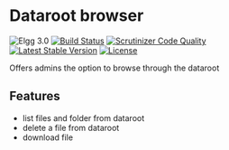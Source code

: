 Dataroot browser
================

![Elgg 3.0](https://img.shields.io/badge/Elgg-4.0-green.svg)
[![Build Status](https://scrutinizer-ci.com/g/ColdTrick/dataroot_browser/badges/build.png?b=master)](https://scrutinizer-ci.com/g/ColdTrick/dataroot_browser/build-status/master)
[![Scrutinizer Code Quality](https://scrutinizer-ci.com/g/ColdTrick/dataroot_browser/badges/quality-score.png?b=master)](https://scrutinizer-ci.com/g/ColdTrick/dataroot_browser/?branch=master)
[![Latest Stable Version](https://poser.pugx.org/coldtrick/dataroot_browser/v/stable.svg)](https://packagist.org/packages/coldtrick/dataroot_browser)
[![License](https://poser.pugx.org/coldtrick/dataroot_browser/license.svg)](https://packagist.org/packages/coldtrick/dataroot_browser)

Offers admins the option to browse through the dataroot

Features
-------- 

- list files and folder from dataroot
- delete a file from dataroot
- download file
